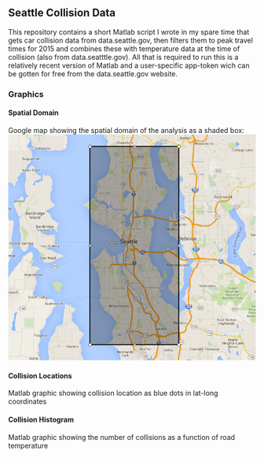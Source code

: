 ## Seattle Collision Data

This repository contains a short Matlab script I wrote in my spare time that gets car collision data from data.seattle.gov, then filters them to peak travel times for 2015 and combines these with temperature data at the time of collision (also from data.seatttle.gov). All that is required to run this is a relatively recent version of Matlab and a user-specific app-token wich can be gotten for free from the data.seattle.gov website.

### Graphics

#### Spatial Domain
Google map showing the spatial domain of the analysis as a shaded box: 
![alt text][map]

[map]: https://github.com/superflyben/collision_data/blob/master/images/data_domain.PNG "Map of data domain"

#### Collision Locations
Matlab graphic showing collision location as blue dots in lat-long coordinates

#### Collision Histogram
Matlab graphic showing the number of collisions as a function of road temperature
